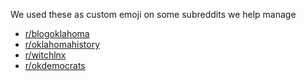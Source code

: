 We used these as custom emoji on some subreddits we help manage 

- [r/blogoklahoma](https://reddit.com/r/blogoklahoma)
- [r/oklahomahistory](https://reddit.com/r/oklahomahistory)
- [r/witchlnx](https://reddit.com/r/witchlnx)   
- [r/okdemocrats](https://reddit.com/r/okdemocrats)
 
